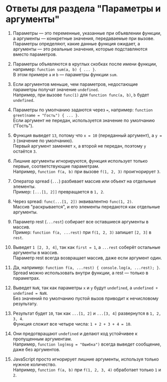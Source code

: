 # Ответы для раздела "Параметры и аргументы"

1. Параметры — это переменные, указанные при объявлении функции, а аргументы — конкретные значения, передаваемые при вызове.  
   Параметры определяют, какие данные функция ожидает, а аргументы — это реальные значения, которые подставляются вместо параметров.

2. Параметры объявляются в круглых скобках после имени функции, например: `function sum(a, b) { ... }`.  
   В этом примере `a` и `b` — параметры функции `sum`.

3. Если аргументов меньше, чем параметров, недостающие параметры получат значение `undefined`.  
   Например, при вызове `func(1)` для `function func(a, b)`, `b` будет `undefined`.

4. Параметры по умолчанию задаются через `=`, например: `function greet(name = "Гость") { ... }`.  
   Если аргумент не передан, используется значение по умолчанию ("Гость").

5. Функция выведет `13`, потому что `x = 10` (переданный аргумент), а `y = 3` (значение по умолчанию).  
   Первый аргумент заменяет `x`, а второй не передан, поэтому `y` остаётся `3`.

6. Лишние аргументы игнорируются, функция использует только первые, соответствующие параметрам.  
   Например, `function f(a, b)` при вызове `f(1, 2, 3)` проигнорирует `3`.

7. Оператор spread (`...`) разбивает массив или объект на отдельные элементы.  
   Пример: `[...[1, 2]]` превращается в `1, 2`.

8. Через spread: `func(...[1, 2])` эквивалентно `func(1, 2)`.  
   Массив "раскрывается", и его элементы передаются как отдельные аргументы.

9. Параметр rest (`...rest`) собирает все оставшиеся аргументы в массив.  
   Пример: `function f(a, ...rest)` при `f(1, 2, 3)` запишет `[2, 3]` в `rest`.

10. Выведет `1 [2, 3, 4]`, так как `first = 1`, а `...rest` соберёт остальные аргументы в массив.  
    Параметр rest всегда возвращает массив, даже если аргумент один.

11. Да, например: `function f(a, ...rest) { console.log(a, ...rest); }`.  
    Spread можно использовать внутри функции, а rest — только в параметрах.

12. Выведет `NaN`, так как параметры `x` и `y` будут `undefined`, а `undefined + undefined = NaN`.  
    Без значений по умолчанию пустой вызов приводит к нечисловому результату.

13. Результат будет `10`, так как `...[1, 2]` и `...[3, 4]` развернутся в `1, 2, 3, 4`.  
    Функция сложит все четыре числа: `1 + 2 + 3 + 4 = 10`.

14. Они предотвращают `undefined` и делают код устойчивее к пропущенным аргументам.  
    Например, `function log(msg = "Ошибка")` всегда выведет сообщение, даже без аргументов.

15. JavaScript просто игнорирует лишние аргументы, используя только нужное количество.  
    Например, `function f(a, b)` при `f(1, 2, 3, 4)` обработает только `1` и `2`.
